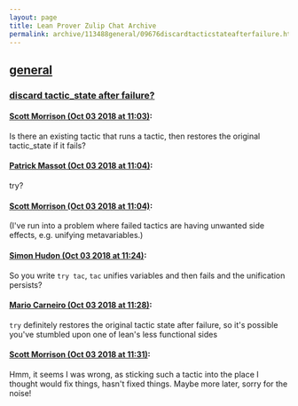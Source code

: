 ```yaml
---
layout: page
title: Lean Prover Zulip Chat Archive 
permalink: archive/113488general/09676discardtacticstateafterfailure.html
---
```


## [general](index.html)
### [discard tactic_state after failure?](09676discardtacticstateafterfailure.html)

#### [Scott Morrison (Oct 03 2018 at 11:03)](https://leanprover.zulipchat.com/#narrow/stream/113488-general/topic/discard%20tactic_state%20after%20failure%3F/near/135090187):
Is there an existing tactic that runs a tactic, then restores the original tactic_state if it fails?

#### [Patrick Massot (Oct 03 2018 at 11:04)](https://leanprover.zulipchat.com/#narrow/stream/113488-general/topic/discard%20tactic_state%20after%20failure%3F/near/135090200):
try?

#### [Scott Morrison (Oct 03 2018 at 11:04)](https://leanprover.zulipchat.com/#narrow/stream/113488-general/topic/discard%20tactic_state%20after%20failure%3F/near/135090235):
(I've run into a problem where failed tactics are having unwanted side effects, e.g. unifying metavariables.)

#### [Simon Hudon (Oct 03 2018 at 11:24)](https://leanprover.zulipchat.com/#narrow/stream/113488-general/topic/discard%20tactic_state%20after%20failure%3F/near/135091267):
So you write `try tac`, `tac` unifies variables and then fails and the unification persists?

#### [Mario Carneiro (Oct 03 2018 at 11:28)](https://leanprover.zulipchat.com/#narrow/stream/113488-general/topic/discard%20tactic_state%20after%20failure%3F/near/135091455):
`try` definitely restores the original tactic state after failure, so it's possible you've stumbled upon one of lean's less functional sides

#### [Scott Morrison (Oct 03 2018 at 11:31)](https://leanprover.zulipchat.com/#narrow/stream/113488-general/topic/discard%20tactic_state%20after%20failure%3F/near/135091563):
Hmm, it seems I was wrong, as sticking such a tactic into the place I thought would fix things, hasn't fixed things. Maybe more later, sorry for the noise!

